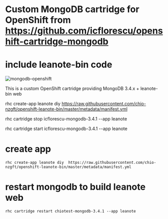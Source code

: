 # Custom MongoDB cartridge for OpenShift from https://github.com/icflorescu/openshift-cartridge-mongodb
# include leanote-bin code

![mongodb-openshift](https://cloud.githubusercontent.com/assets/581999/13374624/f9509bc2-dd92-11e5-8068-a87c9c3f6312.png)

This is a custom OpenShift cartridge providing MongoDB 3.4.x + leanote-bin web



rhc create-app leanote diy  https://raw.githubusercontent.com/chio-nzgft/openshift-leanote-bin/master/metadata/manifest.yml

rhc cartridge stop icflorescu-mongodb-3.4.1 --app leanote

rhc cartridge start icflorescu-mongodb-3.4.1 --app leanote

# create app

    rhc create-app leanote diy  https://raw.githubusercontent.com/chio-nzgft/openshift-leanote-bin/master/metadata/manifest.yml
    
# restart mongodb to build leanote web

    rhc cartridge restart chiotest-mongodb-3.4.1 --app leanote


